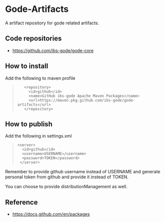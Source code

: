 # Gode-Artifacts

A artifact repository for gode related artifacts.


## Code repositories
- https://github.com/ibs-gode/gode-core

## How to install

Add the following to maven profile

>        <repository>
>          <id>github</id>
>          <name>GitHub ibs-gode Apache Maven Packages</name>
>          <url>https://maven.pkg.github.com/ibs-gode/gode-artifacts</url>
>        </repository>
        
## How to publish

Add the following in settings.xml

>     <server>
>       <id>github</id>
>       <username>USERNAME</username>
>       <password>TOKEN</password>
>      </server>

Remember to provide github username instead of USERNAME and generate personal token from github and provide it instead of TOKEN.

You can choose to provide distributionManagement as well.

## Reference
- https://docs.github.com/en/packages
